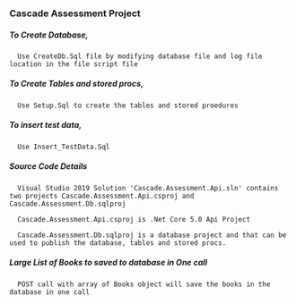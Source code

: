 ### Cascade Assessment Project

##### To Create Database,
      Use CreateDb.Sql file by modifying database file and log file location in the file script file

##### To Create Tables and stored procs,
      Use Setup.Sql to create the tables and stored proedures

##### To insert test data,
      Use Insert_TestData.Sql

##### Source Code Details
      Visual Studio 2019 Solution 'Cascade.Assessment.Api.sln' contains two projects Cascade.Assessment.Api.csproj and Cascade.Assessment.Db.sqlproj
      
      Cascade.Assessment.Api.csproj is .Net Core 5.0 Api Project
      
      Cascade.Assessment.Db.sqlproj is a database project and that can be used to publish the database, tables and stored procs. 

##### Large List of Books to saved to database in One call
      
      POST call with array of Books object will save the books in the database in one call
      
      

